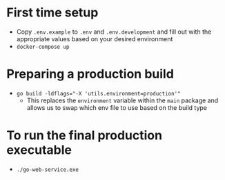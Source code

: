 # First time setup
- Copy `.env.example` to `.env` and `.env.development` and fill out with the appropriate values based on your desired environment
- `docker-compose up`

# Preparing a production build
- `go build -ldflags="-X 'utils.environment=production'"`
    - This replaces the `environment` variable within the `main` package and allows us to swap which env file to use based on the build type

# To run the final production executable
- `./go-web-service.exe`